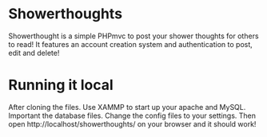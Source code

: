 # Showerthoughts

Showerthought is a simple PHPmvc to post your shower thoughts for others to read! It features an account creation system and authentication to post, edit and delete!

# Running it local

After cloning the files. Use XAMMP to start up your apache and MySQL. Important the database files.
Change the config files to your settings.
Then open http://localhost/showerthoughts/ on your browser and it should work!
